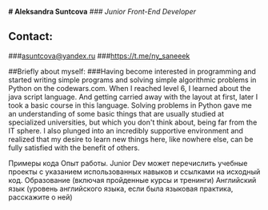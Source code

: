 **# Aleksandra Suntcova**
*### Junior Front-End Developer*

## Contact:
###asuntcova@yandex.ru
###https://t.me/ny_saneeek

##Briefly about myself:
###Having become interested in programming and started writing simple programs and solving simple algorithmic problems in Python on the codewars.com. When I reached level 6, I learned about the java script language. And getting carried away with the layout at first, later I took a basic course in this language. Solving problems in Python gave me an understanding of some basic things that are usually studied at specialized universities, but which you don't think about, being far from the IT sphere. I also plunged into an incredibly supportive environment and realized that my desire to learn new things here, like nowhere else, can be fully satisfied with the benefit of others.

Примеры кода
Опыт работы. Junior Dev может перечислить учебные проекты с указанием использованных навыков и ссылками на исходный код.
Образование (включая пройденные курсы и тренинги)
Английский язык (уровень английского языка, если была языковая практика, расскажите о ней)